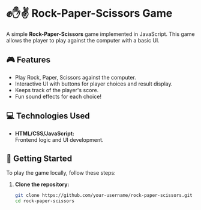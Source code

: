 # ✊✋✌️ Rock-Paper-Scissors Game

A simple **Rock-Paper-Scissors** game implemented in JavaScript. This game allows the player to play against the computer with a basic UI.

## 🎮 Features

- Play Rock, Paper, Scissors against the computer.
- Interactive UI with buttons for player choices and result display.
- Keeps track of the player's score.
- Fun sound effects for each choice!

## 💻 Technologies Used

- **HTML/CSS/JavaScript:**  
  Frontend logic and UI development.

## 🚀 Getting Started

To play the game locally, follow these steps:

1. **Clone the repository:**

   ```bash
   git clone https://github.com/your-username/rock-paper-scissors.git
   cd rock-paper-scissors
